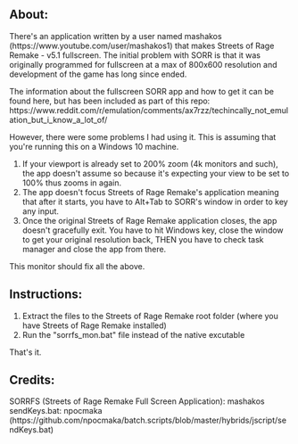 <h2>About:</h2>
<p>There's an application written by a user named mashakos (https://www.youtube.com/user/mashakos1) that makes Streets of Rage Remake - v5.1 fullscreen. The initial problem with SORR is that it was originally programmed for fullscreen at a max of 800x600 resolution and development of the game has long since ended. 
</p>
<p>
The information about the fullscreen SORR app and how to get it can be found here, but has been included as part of this repo:
https://www.reddit.com/r/emulation/comments/ax7rzz/techincally_not_emulation_but_i_know_a_lot_of/ 
</p>
<p>
However, there were some problems I had using it. This is assuming that you're running this on a Windows 10 machine.
<ol>
<li>If your viewport is already set to 200% zoom (4k monitors and such), the app doesn't assume so because it's expecting your view to be set to 100% thus zooms in again.</li>
<li>The app doesn't focus Streets of Rage Remake's application meaning that after it starts, you have to Alt+Tab to SORR's window in order to key any input.</li>
<li>Once the original Streets of Rage Remake application closes, the app doesn't gracefully exit. You have to hit Windows key, close the window to get your original resolution back, THEN you have to check task manager and close the app from there.</li>
  </ol>
  
This monitor should fix all the above.
</p>
<h2>Instructions:</h2>
<ol>
<li>Extract the files to the Streets of Rage Remake root folder (where you have Streets of Rage Remake installed)</li>
<li>Run the "sorrfs_mon.bat" file instead of the native excutable</li>
</ol>

That's it.

<h2>Credits:</h2>
SORRFS (Streets of Rage Remake Full Screen Application): mashakos<br>
sendKeys.bat: npocmaka (https://github.com/npocmaka/batch.scripts/blob/master/hybrids/jscript/sendKeys.bat)
